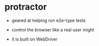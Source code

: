 # protractor

- geared at helping run e2e-type tests

- control the browser like a real user might

- it is built on WebDriver
